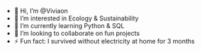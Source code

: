 - 👋 Hi, I’m @Viviaon
- 👀 I’m interested in Ecology & Sustainability
- 🌱 I’m currently learning Python & SQL
- 💞️ I’m looking to collaborate on fun projects
- ⚡ Fun fact: I survived without electricity at home for 3 months
